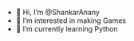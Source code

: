 - 👋 Hi, I’m @ShankarAnany
- 👀 I’m interested in making Games
- 🌱 I’m currently learning Python

<!---
ShankarAnany/ShankarAnany is a ✨ special ✨ repository because its `README.md` (this file) appears on your GitHub profile.
You can click the Preview link to take a look at your changes.
--->
